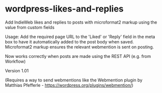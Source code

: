 # wordpress-likes-and-replies

Add IndieWeb likes and replies to posts with microformat2 markup using the value from custom fields

Usage: Add the required page URL to the 'Liked' or 'Reply' field in the meta box to have it automatically added to the post body when saved. Microformat2 markup ensures the relevant webmention is sent on posting.

Now works correctly when posts are made using the REST API (e.g. from Workflow)

Version 1.01

(Requires a way to send webmentions like the Webmention plugin by Matthias Pfefferle - https://wordpress.org/plugins/webmention/)

